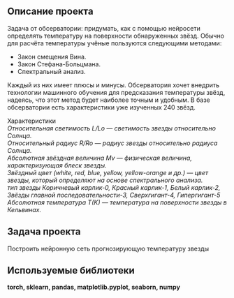 ## Описание проекта 

Задача от обсерватории: придумать, как с помощью нейросети определять температуру на поверхности обнаруженных звёзд. Обычно для расчёта температуры учёные пользуются следующими методами:  
* Закон смещения Вина.
* Закон Стефана-Больцмана.   
* Спектральный анализ.    

Каждый из них имеет плюсы и минусы. Обсерватория хочет внедрить технологии машинного обучения для предсказания температуры звёзд, надеясь, что этот метод будет наиболее точным и удобным.
В базе обсерватории есть характеристики уже изученных 240 звёзд.


Характеристики    
*Относительная светимость L/Lo — светимость звезды относительно Солнца.     
Относительный радиус R/Ro — радиус звезды относительно радиуса Солнца.    
Абсолютная звёздная величина Mv — физическая величина, характеризующая блеск звезды.     
Звёздный цвет (white, red, blue, yellow, yellow-orange и др.) — цвет звезды, который определяют на основе спектрального анализа.     
тип звезды Коричневый карлик-0, Красный карлик-1, Белый карлик-2, Звёзды главной последовательности-3, Сверхгигант-4, Гипергигант-5
Абсолютная температура T(K) — температура на поверхности звезды в Кельвинах.*

## Задача проекта 
Построить нейронную сеть прогнозирующую температуру звезды 

## Используемые библиотеки 
__torch, sklearn, pandas, matplotlib.pyplot, seaborn, numpy__
